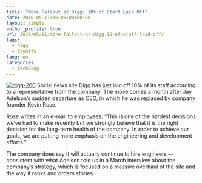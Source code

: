 ```yaml
---
title: "More Fallout at Digg: 10% of Staff Laid Off"
date: 2010-05-11T16:05:00+00:00
layout: single
author_profile: true
url: 2010/05/11/more-fallout-at-digg-10-of-staff-laid-off/
tags:
  - digg
  - layoffs
lang: en
categories: 
  - TechBlog
---
```

[![digg-260](http://lh4.ggpht.com/_vaUVXcmC3OI/S-l5JIuCLuI/AAAAAAAACJw/KhQT9w-1az8/digg-260_thumb%5B1%5D.jpg?imgmax=800 "digg-260")](http://lh5.ggpht.com/_vaUVXcmC3OI/S-l5HYLCUuI/AAAAAAAACJs/tIwgJDN7Nrk/s1600-h/digg-260%5B3%5D.jpg) Social news site Digg has just laid off 10% of its staff according to a representative from the company. The move comes a month after Jay Adelson’s sudden departure as CEO, in which he was replaced by company founder Kevin Rose. 

Rose writes in an e-mail to employees: “This is one of the hardest decisions we’ve had to make recently but we strongly believe that it is the right decision for the long-term health of the company. In order to achieve our goals, we are putting more emphasis on the engineering and development efforts.” 

The company does say it will actually continue to hire engineers –- consistent with what Adelson told us in a March interview about the company’s strategy, which is focused on a massive overhaul of the site and the way it ranks and orders stories.
